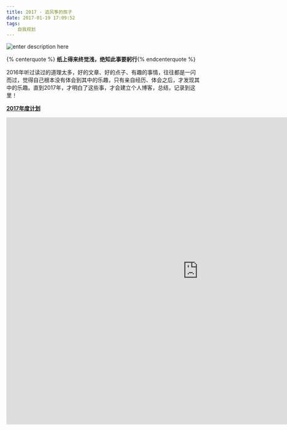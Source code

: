 ```yaml
---
title: 2017 - 追风筝的孩子
date: 2017-01-19 17:09:52
tags:
	自我规划
---
```

![enter description here][1]
<!-- more -->
{% centerquote %} **纸上得来终觉浅，绝知此事要躬行**{% endcenterquote %}

2016年听过读过的道理太多，好的文章、好的点子、有趣的事情，往往都是一闪而过，觉得自己根本没有体会到其中的乐趣，只有亲自经历、体会之后，才发现其中的乐趣。直到2017年，才明白了这些事，才会建立个人博客，总结，记录到这里！

**[2017年度计划][2]**
<iframe id="embed_dom" name="embed_dom" frameborder="0" style="display:block;width:1000px; height:800px;" src="https://www.processon.com/embed/mind/587991dfe4b07c7a98d3b71a"></iframe>


  [1]: http://oimqf80rv.bkt.clouddn.com/1488426126667.jpg "图1.png"
  [2]: https://www.processon.com/view/link/588087dce4b098bf4ce2fb08
